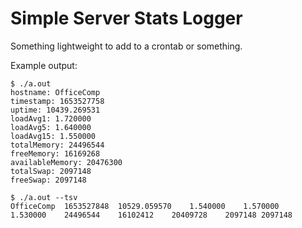 # Simple Server Stats Logger

Something lightweight to add to a crontab or something.

Example output:
```plain
$ ./a.out
hostname: OfficeComp
timestamp: 1653527758
uptime: 10439.269531
loadAvg1: 1.720000
loadAvg5: 1.640000
loadAvg15: 1.550000
totalMemory: 24496544
freeMemory: 16169268
availableMemory: 20476300
totalSwap: 2097148
freeSwap: 2097148
```
```plain
$ ./a.out --tsv
OfficeComp	1653527848	10529.059570	1.540000	1.570000	1.530000	24496544	16102412	20409728	2097148	2097148
```
